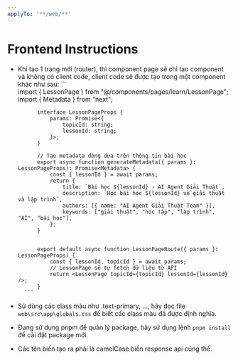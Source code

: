 ```yaml
---
applyTo: '**/web/**'
---
```

# Frontend Instructions
- Khi tạo 1 trang mới (router), thì component page sẽ chỉ tạo component và không có client code, client code sẽ được tạo trong một component khác như sau:
        ```   
            import { LessonPage } from "@/components/pages/learn/LessonPage";
            import { Metadata } from "next";

            interface LessonPageProps {
                params: Promise<{
                    topicId: string;
                    lessonId: string;
                }>;
            }

            // Tạo metadata động dựa trên thông tin bài học
            export async function generateMetadata({ params }: LessonPageProps): Promise<Metadata> {
                const { lessonId } = await params;
                return {
                    title: `Bài học ${lessonId} - AI Agent Giải Thuật`,
                    description: `Học bài học ${lessonId} về giải thuật và lập trình`,
                    authors: [{ name: "AI Agent Giải Thuật Team" }],
                    keywords: ["giải thuật", "học tập", "lập trình", "AI", "bài học"],
                };
            }


            export default async function LessonPageRoute({ params }: LessonPageProps) {
                const { lessonId, topicId } = await params;
                // LessonPage sẽ tự fetch dữ liệu từ API
                return <LessonPage topicId={topicId} lessonId={lessonId} />;
            }
        ```
- Sử dùng các class màu như .text-primary, ..., hãy đọc file `web\src\app\globals.css` để biết các class màu đã được định nghĩa.
- Đang sử dụng pnpm để quản lý package, hãy sử dụng lệnh `pnpm install` để cài đặt package mới.
- Các tên biến tạo ra phải là camelCase biến response api cũng thế.